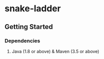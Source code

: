 # snake-ladder #

## Getting Started

### Dependencies

1. Java (1.8 or above) & Maven (3.5 or above)
